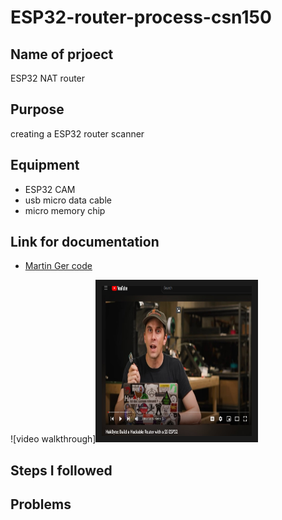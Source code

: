 # ESP32-router-process-csn150

## Name of prjoect 
ESP32 NAT router

## Purpose
creating a ESP32 router scanner

## Equipment 
+ ESP32 CAM 
+ usb micro data cable
+ micro memory chip

## Link for documentation
+  [Martin Ger code](https://github.com/martin-ger/esp32_nat_router)
 
 ![video walkthrough]<a href="http://www.youtube.com/watch?feature=player_embedded&v=41Lymi6rXA8&list=PLLikBZAto8K7zrkQQYOfoY9404SBhXeQr
" target="_blank"><img src="https://github.com/samlora704/ESP32-router-process-csn150/blob/main/Martin%20Ger%20youtube.jpg" 
alt="IMAGE ALT TEXT HERE" width="240" height="240" border="10" /></a>

## Steps I followed

## Problems
